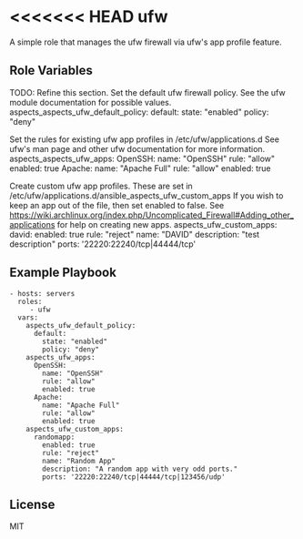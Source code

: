 <<<<<<< HEAD
ufw
========

A simple role that manages the ufw firewall via ufw's app profile feature.


Role Variables
--------------

TODO: Refine this section.
Set the default ufw firewall policy. See the ufw module documentation for possible values.
aspects_aspects_ufw_default_policy:
  default:
    state: "enabled"
    policy: "deny"

Set the rules for existing ufw app profiles in /etc/ufw/applications.d
See ufw's man page and other ufw documentation for more information.
aspects_aspects_ufw_apps:
  OpenSSH:
    name: "OpenSSH"
    rule: "allow"
    enabled: true
  Apache:
    name: "Apache Full"
    rule: "allow"
    enabled: true

Create custom ufw app profiles. These are set in /etc/ufw/applications.d/ansible_aspects_ufw_custom_apps
If you wish to keep an app out of the file, then set enabled to false.
See https://wiki.archlinux.org/index.php/Uncomplicated_Firewall#Adding_other_applications for help on creating new apps.
aspects_ufw_custom_apps:
  david:
    enabled: true
    rule: "reject"
    name: "DAVID"
    description: "test description"
    ports: '22220:22240/tcp|44444/tcp'

Example Playbook
-------------------------


    - hosts: servers
      roles:
         - ufw
      vars:
        aspects_ufw_default_policy:
          default:
            state: "enabled"
            policy: "deny"
        aspects_ufw_apps:
          OpenSSH:
            name: "OpenSSH"
            rule: "allow"
            enabled: true
          Apache:
            name: "Apache Full"
            rule: "allow"
            enabled: true
        aspects_ufw_custom_apps:
          randomapp:
            enabled: true
            rule: "reject"
            name: "Random App"
            description: "A random app with very odd ports."
            ports: '22220:22240/tcp|44444/tcp|123456/udp'

License
-------

MIT